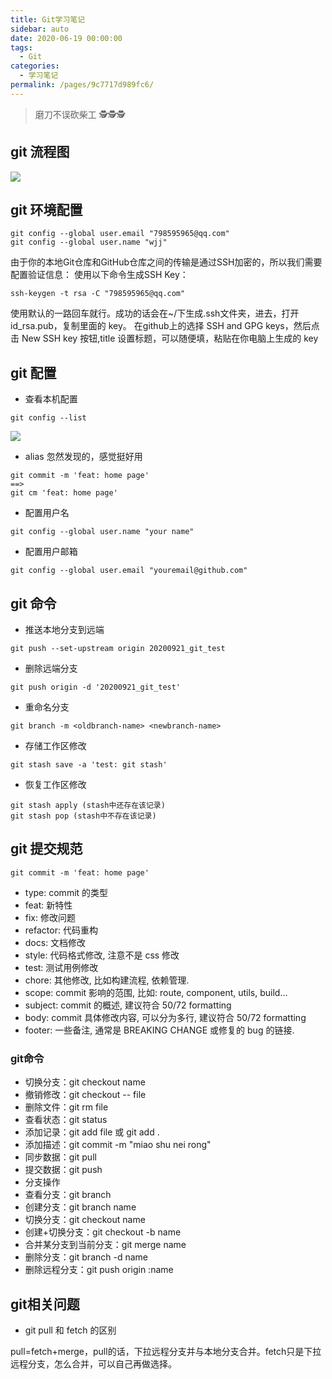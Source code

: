 ```yaml
---
title: Git学习笔记
sidebar: auto
date: 2020-06-19 00:00:00
tags: 
  - Git
categories: 
  - 学习笔记
permalink: /pages/9c7717d989fc6/
---
```


> 磨刀不误砍柴工 🕵🕵🕵

<!-- more -->

## git 流程图
![](https://p1-juejin.byteimg.com/tos-cn-i-k3u1fbpfcp/794f50db9b2f40f999ef162172061933~tplv-k3u1fbpfcp-zoom-1.image)

## git 环境配置

```
git config --global user.email "798595965@qq.com"
git config --global user.name "wjj"
```


由于你的本地Git仓库和GitHub仓库之间的传输是通过SSH加密的，所以我们需要配置验证信息：
使用以下命令生成SSH Key：

```
ssh-keygen -t rsa -C "798595965@qq.com"
```


使用默认的一路回车就行。成功的话会在~/下生成.ssh文件夹，进去，打开 id_rsa.pub，复制里面的 key。
在github上的选择 SSH and GPG keys，然后点击 New SSH key 按钮,title 设置标题，可以随便填，粘贴在你电脑上生成的 key

## git 配置
* 查看本机配置

```
git config --list
```
![](https://p9-juejin.byteimg.com/tos-cn-i-k3u1fbpfcp/e912f7fa4a2645ada6b05a2562d128a7~tplv-k3u1fbpfcp-zoom-1.image)

* alias 忽然发现的，感觉挺好用

```
git commit -m 'feat: home page'
==>
git cm 'feat: home page'
```
* 配置用户名

```
git config --global user.name "your name"
```
* 配置用户邮箱

```
git config --global user.email "youremail@github.com"
```
## git 命令

* 推送本地分支到远端

```
git push --set-upstream origin 20200921_git_test
```
* 删除远端分支

```
git push origin -d '20200921_git_test'
```
* 重命名分支

```
git branch -m <oldbranch-name> <newbranch-name>
```
* 存储工作区修改

```
git stash save -a 'test: git stash'
```
* 恢复工作区修改

```
git stash apply (stash中还存在该记录)
git stash pop (stash中不存在该记录)
```


## git 提交规范

```
git commit -m 'feat: home page'
```

- type: commit 的类型
- feat: 新特性
- fix: 修改问题
- refactor: 代码重构
- docs: 文档修改
- style: 代码格式修改, 注意不是 css 修改
- test: 测试用例修改
- chore: 其他修改, 比如构建流程, 依赖管理.
- scope: commit 影响的范围, 比如: route, component, utils, build...
- subject: commit 的概述, 建议符合  50/72 formatting
- body: commit 具体修改内容, 可以分为多行, 建议符合 50/72 formatting
- footer: 一些备注, 通常是 BREAKING CHANGE 或修复的 bug 的链接.

### git命令
- 切换分支：git checkout name
- 撤销修改：git checkout -- file
- 删除文件：git rm file
- 查看状态：git status
- 添加记录：git add file 或 git add .
- 添加描述：git commit -m "miao shu nei rong"
- 同步数据：git pull
- 提交数据：git push
- 分支操作
- 查看分支：git branch
- 创建分支：git branch name
- 切换分支：git checkout name
- 创建+切换分支：git checkout -b name
- 合并某分支到当前分支：git merge name
- 删除分支：git branch -d name
- 删除远程分支：git push origin :name
## git相关问题

* git pull 和 fetch 的区别

pull=fetch+merge，pull的话，下拉远程分支并与本地分支合并。fetch只是下拉远程分支，怎么合并，可以自己再做选择。